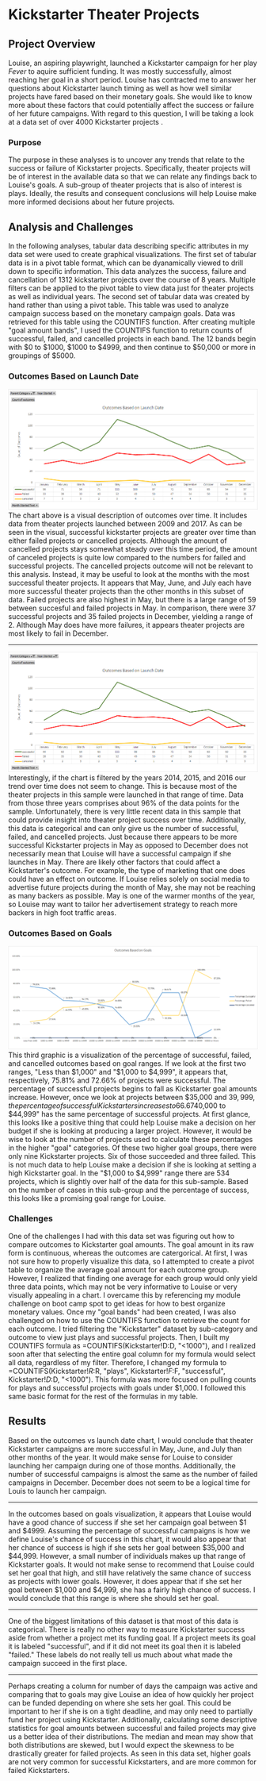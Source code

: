 # **Kickstarter Theater Projects**

## Project Overview
  Louise, an aspiring playwright, launched a Kickstarter campaign for her play *Fever* to aquire sufficient funding.  It was mostly successfully, almost reaching her goal in a short period.  Louise has contracted me to answer her questions about Kickstarter launch timing as well as how well similar projects have fared based on their monetary goals.  She would like to know more about these factors that could potentially affect the success or failure of her future campaigns.  With regard to this question, I will be taking a look at a data set of over 4000 Kickstarter projects .
### Purpose
  The purpose in these analyses is to uncover any trends that relate to the success or failure of Kickstarter projects.  Specifically, theater projects will be of interest in the available data so that we can relate any findings back to Louise's goals. A sub-group of theater projects that is also of interest is plays.  Ideally, the results and consequent conclusions will help Louise make more informed decisions about her future projects.
## Analysis and Challenges
  In the following analyses, tabular data describing specific attributes in my data set were used to create graphical visualizations.  The first set of tabular data is in a pivot table format, which can be dyanamically viewed to drill down to specific information.  This data analyzes the success, failure and cancellation of 1312 kickstarter projects over the course of 8 years.  Multiple filters can be applied to the pivot table to view data just for theater projects as well as individual years.  The second set of tabular data was created by hand rather than using a pivot table. This table was used to analyze campaign success based on the monetary campaign goals. Data was retrieved for this table using the COUNTIFS function.  After creating multiple "goal amount bands", I used the COUNTIFS function to return counts of successful, failed, and cancelled projects in each band. The 12 bands begin with $0 to $1000, $1000 to $4999, and then continue to $50,000 or more in groupings of $5000. 

### Outcomes Based on Launch Date
![OBLD](Theater_Outcomes_vs_Launch.png)
  The chart above is a visual description of outcomes over time.  It includes data from theater projects launched between 2009 and 2017.  As can be seen in the visual, successful kickstarter projects are greater over time than either failed projects or cancelled projects.  Although the amount of cancelled projects stays somewhat steady over this time period, the amount of canceled projects is quite low compared to the numbers for failed and successful projects.  The cancelled projects outcome will not be relevant to this analysis.  Instead, it may be useful to look at the months with the most successful theater projects.  It appears that May, June, and July each have more successful theater projects than the other months in this subset of data.  Failed projects are also highest in May, but there is a large range of 59 between succesful and failed projects in May.  In comparison, there were 37 successful projects and 35 failed projects in December, yielding a range of 2.  Although May does have more failures, it appears theater projects are most likely to fail in December.   

---  
![OBLD2](Outcomes_vs_Goals2.png)     
  Interestingly, if the chart is filtered by the years 2014, 2015, and 2016 our trend over time does not seem to change.  This is because most of the theater projects in this sample were launched in that range of time.  Data from those three years comprises about 96% of the data points for the sample.  Unfortunately, there is very little recent data in this sample that could provide insight into theater project success over time. Additionally, this data is categorical and can only give us the number of successful, failed, and cancelled projects.  Just because there appears to be more successful Kickstarter projects in May as opposed to December does not necessarily mean that Louise will have a successful campaign if she launches in May.  There are likely other factors that could affect a Kickstarter's outcome.  For example, the type of marketing that one does could have an effect on outcome.  If Louise relies solely on social media to advertise future projects during the month of May, she may not be reaching as many backers as possible.  May is one of the warmer months of the year, so Louise may want to tailor her advertisement strategy to reach more backers in high foot traffic areas.
  
### Outcomes Based on Goals
![OBG](Outcomes_vs_Goals.png)
  This third graphic is a visualization of the percentage of successful, failed, and cancelled outcomes based on goal ranges.  If we look at the first two ranges, "Less than $1,000" and "$1,000 to $4,999", it appears that, respectively, 75.81% and 72.66% of projects were successful.  The percentage of successful projects begins to fall as Kickstarter goal amounts increase.  However, once we look at projects between $35,000 and $39,999, the percentage of successful Kickstarters increases to 66.67%.  The goal range "$40,000 to $44,999" has the same percentage of successful projects.  At first glance, this looks like a positive thing that could help Louise make a decision on her budget if she is looking at producing a larger project.  However, it would be wise to look at the number of projects used to calculate these percentages in the higher "goal" categories. Of these two higher goal groups, there were only nine Kickstarter projects.  Six of those succeeded and three failed.  This is not much data to help Louise make a decision if she is looking at setting a high Kickstarter goal.  In the "$1,000 to $4,999" range there are 534 projects, which is slightly over half of the data for this sub-sample.  Based on the number of cases in this sub-group and the percentage of success, this looks like a promising goal range for Louise.

### Challenges
One of the challenges I had with this data set was figuring out how to compare outcomes to Kickstarter goal amounts.  The goal amount in its raw form is continuous, whereas the outcomes are catergorical.  At first, I was not sure how to properly visualize this data, so I attempted to create a pivot table to organize the average goal amount for each outcome group.  However, I realized that finding one average for each group would only yield three data points, which may not be very informative to Louise or very visually appealing in a chart.  I overcame this by referencing my module challenge on boot camp spot to get ideas for how to best organize monetary values.  Once my "goal bands" had been created, I was also challenged on how to use the COUNTIFS function to retrieve the count for each outcome.  I tried filtering the "Kickstarter" dataset by sub-category and outcome to view just plays and successful projects.  Then, I built my COUNTIFS formula as =COUNTIFS(Kickstarter!D:D, "<1000"), and I realized soon after that selecting the entire goal column for my formula would select all data, regardless of my filter.  Therefore, I changed my formula to  =COUNTIFS(Kickstarter!$R:$R, "plays", Kickstarter!$F:$F, "successful", Kickstarter!$D:$D, "<1000").  This formula was more focused on pulling counts for plays and successful projects with goals under $1,000.  I followed this same basic format for the rest of the formulas in my table. 

## Results
Based on the outcomes vs launch date chart, I would conclude that theater Kickstarter campaigns are more successful in May, June, and July than other months of the year.  It would make sense for Louise to consider launching her campaign during one of those months.  Additionally, the number of successful campaigns is almost the same as the number of failed campaigns in December.  December does not seem to be a logical time for Louis to launch her campaign.

---
In the outcomes based on goals visualization, it appears that Louise would have a good chance of success if she set her campaign goal between $1 and $4999.  Assuming the percentage of successful campaigns is how we define Louise's chance of success in this chart, it would also appear that her chance of success is high if she sets her goal between $35,000 and $44,999.  However, a small number of individuals makes up that range of Kickstarter goals.  It would not make sense to recommend that Louise could set her goal that high, and still have relatively the same chance of success as projects with lower goals.  However, it does appear that if she set her goal between $1,000 and $4,999, she has a fairly high chance of success.  I would conclude that this range is where she should set her goal.

---
One of the biggest limitations of this dataset is that most of this data is categorical.  There is really no other way to measure Kickstarter success aside from whether a project met its funding goal.  If a project meets its goal it is labeled "successful", and if it did not meet its goal then it is labeled "failed."  These labels do not really tell us much about what made the campaign succeed in the first place.  

---
Perhaps creating a column for number of days the campaign was active and comparing that to goals may give Louise an idea of how quickly her project can be funded depending on where she sets her goal.  This could be important to her if she is on a tight deadline, and may only need to partially fund her project using Kickstarter.  Additionally, calculating some descriptive statistics for goal amounts between successful and failed projects may give us a better idea of their distributions.  The median and mean may show that both distributions are skewed, but I would expect the skewness to be drastically greater for failed projects.  As seen in this data set, higher goals are not very common for successful Kickstarters, and are more common for failed Kickstarters.
